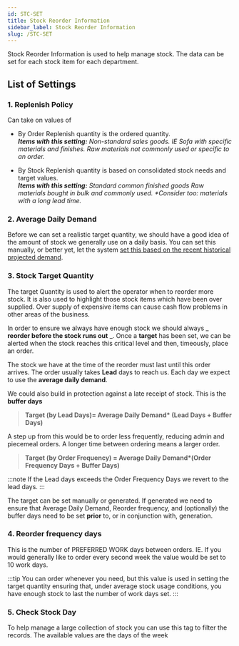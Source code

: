 ```yaml
---
id: STC-SET
title: Stock Reorder Information
sidebar_label: Stock Reorder Information
slug: /STC-SET
---
```


Stock Reorder Information is used to help manage stock. The data can be set for each stock item for each department.

## List of Settings

### 1. Replenish Policy

Can take on values of
- By Order
Replenish quantity is the ordered quantity.     
_**Items with this setting:** Non-standard sales goods. IE Sofa with specific materials and finishes.
 Raw materials not commonly used or specific to an order._

- By Stock
 Replenish quantity is based on consolidated stock needs and target values.   
_**Items with this setting:** Standard common finished goods
 Raw materials bought in bulk and commonly used.
 *Consider too: materials with a long lead time._

### 2. Average Daily Demand

Before we can set a realistic target quantity, we should have a good idea of the amount of stock we generally use on a daily basis.
You can set this manually, or better yet, let the 
system [set this based on the recent historical projected demand](../docs/STC-SAV.md).

### 3. Stock Target Quantity

The target Quantity is used to alert the operator when to reorder more stock. 
It is also used to highlight those stock items which have been over supplied. Over supply of expensive items can cause cash flow problems in other areas of the business.

In order to ensure we always have enough stock we should always _ **reorder before the stock runs out** _. 
Once a **target** has been set, we can be alerted when the stock reaches this critical level and then, timeously, place an order.

The stock we have at the time of the reorder must last until this order arrives. The order usually takes **Lead** days to reach us. Each day we expect to use the **average daily demand**.

We could also build in protection against a late receipt of stock. This is the **buffer days**

>
>**Target (by Lead Days)= Average Daily Demand\* (Lead Days + Buffer Days)**
>

A step up from this would be to order less frequently, reducing admin and piecemeal orders. A longer time between ordering means a larger order.

>
>**Target (by Order Frequency) = Average Daily Demand\*(Order Frequency Days + Buffer Days)**
>

:::note
If the Lead days exceeds the Order Frequency Days we revert to the lead days.
:::

The target can be set manually or generated. If generated we need to ensure that Average Daily Demand, Reorder frequency, and (optionally) the buffer days need to be set **prior** to, or in conjunction with, generation.

### 4. Reorder frequency days

This is the number of PREFERRED WORK days between orders. IE. If you would generally like to order every second week the value would be set to 10 work days.

:::tip
You can order whenever you need, but this value is used in setting the target quantity ensuring that, 
under average stock usage conditions, you have enough stock to last the number of work days set.
:::

### 5. Check Stock Day

To help manage a large collection of stock you can use this tag to filter the records. The available values are the days of the week




